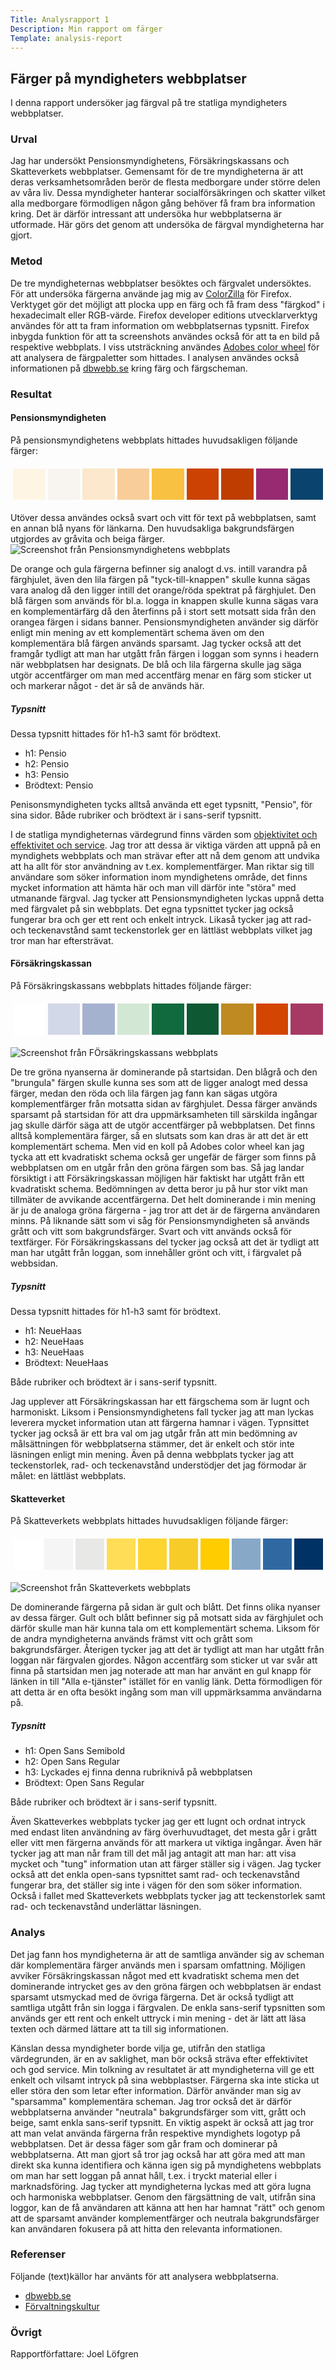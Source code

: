 ```yaml
---
Title: Analysrapport 1
Description: Min rapport om färger
Template: analysis-report
---
```


## Färger på myndigheters webbplatser
I denna rapport undersöker jag färgval på tre statliga myndigheters webbplatser. 

### Urval
Jag har undersökt Pensionsmyndighetens, Försäkringskassans och Skatteverkets webbplatser. Gemensamt för de tre myndigheterna är att deras verksamhetsområden  berör de flesta medborgare under större delen av våra liv. Dessa myndigheter hanterar socialförsäkringen och skatter vilket alla medborgare förmodligen någon gång behöver få fram bra information kring. Det är därför intressant att undersöka hur webbplatserna är utformade. Här görs det genom att undersöka de färgval myndigheterna har gjort.

### Metod
De tre myndigheternas webbplatser besöktes och färgvalet undersöktes. För att undersöka färgerna använde jag mig av [ColorZilla](https://www.colorzilla.com/) för Firefox. Verktyget gör det möjligt att plocka upp en färg och få fram dess "färgkod" i hexadecimalt eller RGB-värde. Firefox developer editions utvecklarverktyg användes för att ta fram information om webbplatsernas typsnitt. Firefox inbygda funktion för att ta screenshots användes också för att ta en bild på respektive webbplats. I viss utsträckning användes [Adobes color wheel](https://color.adobe.com/sv/create/color-wheel) för att analysera de färgpaletter som hittades. I analysen användes också informationen på [dbwebb.se](https://dbwebb.se/guide/design-med-html5-och-css3/farg) kring färg och färgscheman.

### Resultat
#### Pensionsmyndigheten
På pensionsmyndighetens webbplats hittades huvudsakligen följande färger: 
    <table style="border-spacing: 4px; border-collapse: separate">
    <tr>
    <td style="height: 50px; width: 50px; background-color: #FEF5E4">
    <td style="height: 50px; width: 50px; background-color:#F8F4F0">
    <td style="height: 50px; width: 50px; background-color: #FCE8CC">
    <td style="height: 50px; width: 50px; background-color:#F8CD9A">
    <td style="height: 50px; width: 50px; background-color: #F9C141">
    <td style="height: 50px; width: 50px; background-color: #CC4202"> 
    <td style="height: 50px; width: 50px; background-color: #BF3D01">
    <td style="height: 50px; width: 50px; background-color: #972A70">
    <td style="height: 50px; width: 50px; background-color: #0A436D">
   </tr>
    </table>
Utöver dessa användes också svart och vitt för text på webbplatsen, samt en annan blå nyans för länkarna. Den huvudsakliga bakgrundsfärgen utgjordes av gråvita och beiga färger.

<!-- ![Screenshot från Pensionsmyndighetens webbplats](../image/pensionsmyndigheten.png){.report-image} -->

<picture>
<source media="(min-width: 668px)" srcset="../image/pensionsmyndigheten.png?q=70&w=600" alt="Screenshot från Pensionsmyndighetens webbplats">
<source media="(min-width: 376px)" srcset="../image/pensionsmyndigheten.png?q=70&w=325" alt="Screenshot från Pensionsmyndighetens webbplats">
<img class= "report-image" src="../image/pensionsmyndigheten.png?q=70&w=270" alt="Screenshot från Pensionsmyndighetens webbplats">
</picture>


De orange och gula färgerna befinner sig analogt d.vs. intill varandra på färghjulet, även den lila färgen på "tyck-till-knappen" skulle kunna sägas vara analog då den ligger intill det orange/röda spektrat på färghjulet. Den blå färgen som används för bl.a. logga in knappen skulle kunna sägas vara en komplementärfärg då den återfinns på i stort sett motsatt sida från den orangea färgen i sidans banner. Pensionsmyndigheten använder sig därför enligt min mening av ett komplementärt schema även om den komplementära blå färgen används sparsamt. Jag tycker också att det framgår tydligt att man har utgått från färgen i loggan som synns i headern när webbplatsen har designats. De blå och lila färgerna skulle jag säga utgör accentfärger om man med accentfärg menar en färg som sticker ut och markerar något - det är så de används här.

##### Typsnitt
Dessa typsnitt hittades för h1-h3 samt för brödtext.
- h1: Pensio
- h2: Pensio
- h3: Pensio
- Brödtext: Pensio

Penisonsmyndigheten tycks alltså använda ett eget typsnitt, "Pensio", för sina sidor. Både rubriker och brödtext är i sans-serif typsnitt. 

I de statliga myndigheternas värdegrund finns värden som [objektivitet och effektivitet och service](https://www.forvaltningskultur.se/statliga-vardegrunden/). Jag tror att dessa är viktiga värden att uppnå på en myndighets webbplats och man strävar efter att nå dem genom att undvika att ha allt för stor användning av t.ex. komplementfärger. Man riktar sig till användare som söker information inom myndighetens område, det finns mycket information att hämta här och man vill därför inte "störa" med utmanande färgval. Jag tycker att Pensionsmyndigheten lyckas uppnå detta med färgvalet på sin webbplats. Det egna typsnittet tycker jag också fungerar bra och ger ett rent och enkelt intryck. Likaså tycker jag att rad- och teckenavstånd samt teckenstorlek ger en lättläst webbplats vilket jag tror man har eftersträvat.


#### Försäkringskassan
På Försäkringskassans webbplats hittades följande färger: 
    <table style="border-spacing: 4px; border-collapse: separate">
    <tr>
    <td style="height: 50px; width: 50px; background-color: #FFFFFF">
    <td style="height: 50px; width: 50px; background-color: #D2D8E7">
    <td style="height: 50px; width: 50px; background-color: #A5B2CF">
    <td style="height: 50px; width: 50px; background-color: #D2E7D4">
    <td style="height: 50px; width: 50px; background-color: #116A3E">
    <td style="height: 50px; width: 50px; background-color: #0F5834">
    <td style="height: 50px; width: 50px; background-color:#BF8A21">
    <td style="height: 50px; width: 50px; background-color: #D34503">
    <td style="height: 50px; width: 50px; background-color: #A73A64">
   </tr>
    </table>

<!-- ![Screenshot från Försäkringskassans webbplats](../image/forsakringskassan.png){.report-image}
 -->
<picture>
<source media="(min-width: 668px)" srcset="../image/forsakringskassan.png?q=70&w=600" alt="Screenshot från Försäkringskassans webbplats">
<source media="(min-width: 376px)" srcset="../image/forsakringskassan.png?q=70&w=325" alt="Screenshot från Försäkringskassans webbplats">
<img class= "report-image" src="../image/forsakringskassan.png?q=70&w=270" alt="Screenshot från FÖrsäkringskassans webbplats">
</picture>

<!-- <img class="report-image" src= '../assets/img/forsakringskassan.png' alt= "Screenshot från Försäkringskassans webbplats"> -->

De tre gröna nyanserna är dominerande på startsidan. Den blågrå och den "brungula" färgen skulle kunna ses som att de ligger analogt med dessa färger, medan den röda och lila färgen jag fann kan sägas utgöra komplementfärger från motsatta sidan av färghjulet. Dessa färger används sparsamt på startsidan för att dra uppmärksamheten till särskilda ingångar jag skulle därför säga att de utgör accentfärger på webbplatsen. Det finns alltså komplementära färger, så en slutsats som kan dras är att det är ett komplementärt schema. Men vid en koll på Adobes color wheel kan jag tycka att ett kvadratiskt schema också ger ungefär de färger som finns på webbplatsen om en utgår från den gröna färgen som bas. Så jag landar försiktigt i att Försäkringskassan möjligen här faktiskt har utgått från ett kvadratiskt schema. Bedömningen av detta beror ju på hur stor vikt man tillmäter de avvikande accentfärgerna. Det helt dominerande i min mening är ju de analoga gröna färgerna - jag tror att det är de färgerna användaren minns. På liknande sätt som vi såg för Pensionsmyndigheten så används grått och vitt som bakgrundsfärger. Svart och vitt används också för textfärger. För Försäkringskassans del tycker jag också att det är tydligt att man har utgått från loggan, som innehåller grönt och vitt, i färgvalet på webbsidan.

##### Typsnitt
Dessa typsnitt hittades för h1-h3 samt för brödtext.
- h1: NeueHaas
- h2: NeueHaas
- h3: NeueHaas
- Brödtext:  NeueHaas

Både rubriker och brödtext är i sans-serif typsnitt. 

Jag upplever att Försäkringskassan har ett färgschema som är lugnt och harmoniskt. Liksom i Pensionsmyndighetens fall tycker jag att man lyckas leverera mycket information utan att färgerna hamnar i vägen. Typnsittet tycker jag också är ett bra val om jag utgår från att min bedömning av målsättningen för webbplatserna stämmer, det är enkelt och stör inte läsningen enligt min mening. Även på denna webbplats tycker jag att teckenstorlek, rad- och teckenavstånd understödjer det jag förmodar är målet: en lättläst webbplats.

#### Skatteverket
På Skatteverkets webbplats hittades huvudsakligen följande färger: 
    <table style="border-spacing: 4px; border-collapse: separate">
    <tr>
    <td style="height: 50px; width: 50px; background-color: #FFFFFF">
    <td style="height: 50px; width: 50px; background-color: #F5F5F5">
    <td style="height: 50px; width: 50px; background-color: #E8E8E6">
    <td style="height: 50px; width: 50px; background-color: #FFDD57">
    <td style="height: 50px; width: 50px; background-color: #FDD430">
    <td style="height: 50px; width: 50px; background-color: #F7CC29"> 
    <td style="height: 50px; width: 50px; background-color: #FFCC00">
    <td style="height: 50px; width: 50px; background-color: #88A8C8">
    <td style="height: 50px; width: 50px; background-color: #3069A1">
    <td style="height: 50px; width: 50px; background-color: #003265">
   </tr>
    </table>

<!-- ![Screenshot från Skatteverkets webbplats](../image/skatteverket.png){.report-image} -->

<picture>
<source media="(min-width: 668px)" srcset="../image/skatteverket.png?q=70&w=600" alt="Screenshot från Skatteverkets webbplats">
<source media="(min-width: 376px)" srcset="../image/skatteverket.png?q=70&w=325" alt="Screenshot från Skatteverkets webbplats">
<img class= "report-image" src="../image/skatteverket.png?q=70&w=270" alt="Screenshot från Skatteverkets webbplats">
</picture>

<!-- <img class="report-image" src= '../assets/img/skatteverket.png' alt= "Screenshot från Skatteverkets webbplats"> -->

De dominerande färgerna på sidan är gult och blått. Det finns olika nyanser av dessa färger. Gult och blått befinner sig  på motsatt sida av färghjulet och därför skulle man här kunna tala om ett komplementärt schema. Liksom för de andra myndigheterna används främst vitt och grått som bakgrundsfärger. Återigen tycker jag att det är tydligt att man har utgått från loggan när färgvalen gjordes. Någon accentfärg som sticker ut var svår att finna på startsidan men jag noterade att man har använt en gul knapp för länken in till "Alla e-tjänster" istället för en vanlig länk. Detta förmodligen för att detta är en ofta besökt ingång som man vill uppmärksamma användarna på.

##### Typsnitt
- h1: Open Sans Semibold
- h2: Open Sans Regular
- h3: Lyckades ej finna denna rubriknivå på webbplatsen
- Brödtext: Open Sans Regular

Både rubriker och brödtext är i sans-serif typsnitt.

Även Skatteverkes webbplats tycker jag ger ett lugnt och ordnat intryck med endast liten användning av färg överhuvudtaget, det mesta går i grått eller vitt men färgerna används för att markera ut viktiga ingångar. Även här tycker jag att man når fram till det mål jag antagit att man har: att visa mycket och "tung" information utan att färger ställer sig i vägen. Jag tycker också att det enkla open-sans typsnittet samt rad- och teckenavstånd fungerar bra, det ställer sig inte i vägen för den som söker information. Också i fallet med Skatteverkets webbplats tycker jag att teckenstorlek samt rad- och teckenavstånd underlättar läsningen.

### Analys
Det jag fann hos myndigheterna är att de samtliga använder sig av  scheman där komplementära färger används men i sparsam omfattning. Möjligen avviker Försäkringskassan något med ett kvadratiskt schema men det dominerande intrycket ges av den gröna färgen och webbplatsen är endast sparsamt utsmyckad med de övriga färgerna. Det är också tydligt att samtliga utgått från sin logga i färgvalen. De enkla sans-serif typsnitten som används ger ett rent och enkelt uttryck i min mening - det är lätt att läsa texten och därmed lättare att ta till sig informationen. 

Känslan dessa myndigheter borde vilja ge, utifrån den statliga värdegrunden, är en av saklighet, man bör också sträva efter effektivitet och god service. Min tolkning av resultatet är att myndigheterna vill ge ett enkelt och vilsamt intryck på sina webbplastser. Färgerna ska inte sticka ut eller störa den som letar efter information. Därför använder man sig av "sparsamma" komplementära scheman. Jag tror också det är därför webbplatserna använder "neutrala" bakgrundsfärger som vitt, grått och beige, samt enkla sans-serif typsnitt. En viktig aspekt är också att jag tror att man velat använda färgerna från respektive myndighets logotyp på webbplatsen. Det är dessa fäger som går fram och dominerar på webbplatserna. Att man gjort så tror jag också har att göra med att man direkt ska kunna identifiera och känna igen sig på myndighetens webbplats om man har sett loggan på annat håll, t.ex. i tryckt material eller i marknadsföring. Jag tycker att myndigheterna lyckas med att göra lugna och harmoniska webbplatser. Genom den färgsättning de valt, utifrån sina loggor, kan de få användaren att känna att hen har hamnat "rätt" och genom att de sparsamt använder komplementfärger och neutrala bakgrundsfärger kan användaren fokusera på att hitta den relevanta informationen. 

### Referenser
Följande (text)källor har använts för att analysera webbplatserna.
- [dbwebb.se](dbwebb.se)
- [Förvaltningskultur](https://www.forvaltningskultur.se)


### Övrigt
Rapportförfattare: Joel Löfgren
